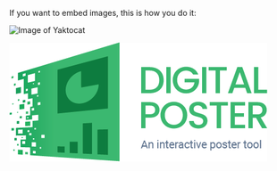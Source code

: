 If you want to embed images, this is how you do it:

![Image of Yaktocat](https://octodex.github.com/images/yaktocat.png)

![image digital poster](/DigitalPoster-Header.png)